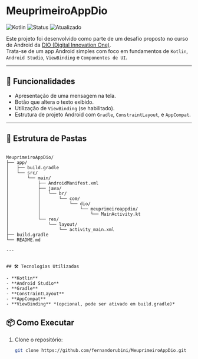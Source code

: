 # MeuprimeiroAppDio

![Kotlin](https://img.shields.io/badge/Kotlin-blue?logo=java)
![Status](https://img.shields.io/badge/Status-Em%20Desenvolvimento-yellow)
![Atualizado](https://img.shields.io/badge/Atualizado-2025-brightgreen)

Este projeto foi desenvolvido como parte de um desafio proposto no curso de Android da [DIO (Digital Innovation One)](https://www.dio.me/).  
Trata-se de um app Android simples com foco em fundamentos de `Kotlin`, `Android Studio`, `ViewBinding` e `Componentes de UI`.

---

## 🚀 Funcionalidades

- Apresentação de uma mensagem na tela.
- Botão que altera o texto exibido.
- Utilização de `ViewBinding` (se habilitado).
- Estrutura de projeto Android com `Gradle`, `ConstraintLayout`, e `AppCompat`.

---

## 📁 Estrutura de Pastas

```text

MeuprimeiroAppDio/
├── app/
│   ├── build.gradle
│   └── src/
│       └── main/
│           ├── AndroidManifest.xml
│           ├── java/
│           │   └── br/
│           │       └── com/
│           │           └── dio/
│           │               └── meuprimeiroappdio/
│           │                   └── MainActivity.kt
│           └── res/
│               └── layout/
│                   └── activity_main.xml
├── build.gradle
└── README.md

---


## 🛠️ Tecnologias Utilizadas

- **Kotlin**
- **Android Studio**
- **Gradle**
- **ConstraintLayout**
- **AppCompat**
- **ViewBinding** *(opcional, pode ser ativado em build.gradle)*

```

## 📦 Como Executar

1. Clone o repositório:
   ```bash
   git clone https://github.com/fernandorubini/MeuprimeiroAppDio.git

